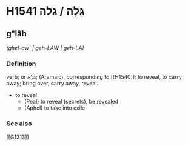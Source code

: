 # H1541 גְּלָה / גלה

## gᵉlâh

_(ghel-aw' | ɡeh-LAW | ɡeh-LA)_

### Definition

verb; or גְּלָא; (Aramaic), corresponding to [[H1540]]; to reveal, to carry away; bring over, carry away, reveal.

- to reveal
    - (Peal) to reveal (secrets), be revealed
    - (Aphel) to take into exile
### See also

[[G1213]]

